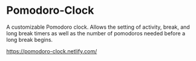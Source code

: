 # Pomodoro-Clock
A customizable Pomodoro clock. Allows the setting of activity, break, and long break timers as well as the number of pomodoros needed before a long break begins.

https://pomodoro-clock.netlify.com/
